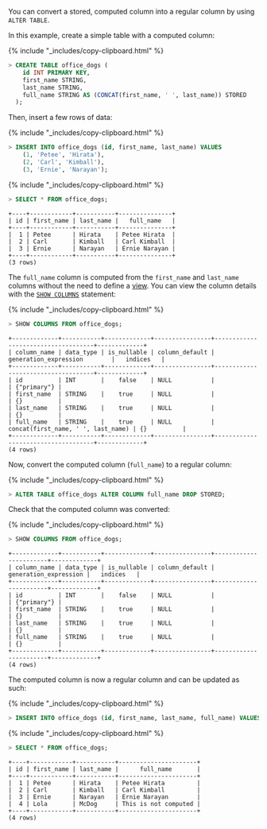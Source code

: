 You can convert a stored, computed column into a regular column by using `ALTER TABLE`.

In this example, create a simple table with a computed column:

{% include "_includes/copy-clipboard.html" %}
~~~ sql
> CREATE TABLE office_dogs (
    id INT PRIMARY KEY,
    first_name STRING,
    last_name STRING,
    full_name STRING AS (CONCAT(first_name, ' ', last_name)) STORED
  );
~~~

Then, insert a few rows of data:

{% include "_includes/copy-clipboard.html" %}
~~~ sql
> INSERT INTO office_dogs (id, first_name, last_name) VALUES
    (1, 'Petee', 'Hirata'),
    (2, 'Carl', 'Kimball'),
    (3, 'Ernie', 'Narayan');
~~~

{% include "_includes/copy-clipboard.html" %}
~~~ sql
> SELECT * FROM office_dogs;
~~~

~~~
+----+------------+-----------+---------------+
| id | first_name | last_name |   full_name   |
+----+------------+-----------+---------------+
|  1 | Petee      | Hirata    | Petee Hirata  |
|  2 | Carl       | Kimball   | Carl Kimball  |
|  3 | Ernie      | Narayan   | Ernie Narayan |
+----+------------+-----------+---------------+
(3 rows)
~~~

The `full_name` column is computed from the `first_name` and `last_name` columns without the need to define a [view](views.html). You can view the column details with the [`SHOW COLUMNS`](show-columns.html) statement:

{% include "_includes/copy-clipboard.html" %}
~~~ sql
> SHOW COLUMNS FROM office_dogs;
~~~

~~~
+-------------+-----------+-------------+----------------+------------------------------------+-------------+
| column_name | data_type | is_nullable | column_default |       generation_expression        |   indices   |
+-------------+-----------+-------------+----------------+------------------------------------+-------------+
| id          | INT       |    false    | NULL           |                                    | {"primary"} |
| first_name  | STRING    |    true     | NULL           |                                    | {}          |
| last_name   | STRING    |    true     | NULL           |                                    | {}          |
| full_name   | STRING    |    true     | NULL           | concat(first_name, ' ', last_name) | {}          |
+-------------+-----------+-------------+----------------+------------------------------------+-------------+
(4 rows)
~~~

Now, convert the computed column (`full_name`) to a regular column:

{% include "_includes/copy-clipboard.html" %}
~~~ sql
> ALTER TABLE office_dogs ALTER COLUMN full_name DROP STORED;
~~~

Check that the computed column was converted:

{% include "_includes/copy-clipboard.html" %}
~~~ sql
> SHOW COLUMNS FROM office_dogs;
~~~

~~~
+-------------+-----------+-------------+----------------+-----------------------+-------------+
| column_name | data_type | is_nullable | column_default | generation_expression |   indices   |
+-------------+-----------+-------------+----------------+-----------------------+-------------+
| id          | INT       |    false    | NULL           |                       | {"primary"} |
| first_name  | STRING    |    true     | NULL           |                       | {}          |
| last_name   | STRING    |    true     | NULL           |                       | {}          |
| full_name   | STRING    |    true     | NULL           |                       | {}          |
+-------------+-----------+-------------+----------------+-----------------------+-------------+
(4 rows)
~~~

The computed column is now a regular column and can be updated as such:

{% include "_includes/copy-clipboard.html" %}
~~~ sql
> INSERT INTO office_dogs (id, first_name, last_name, full_name) VALUES (4, 'Lola', 'McDog', 'This is not computed');
~~~

{% include "_includes/copy-clipboard.html" %}
~~~ sql
> SELECT * FROM office_dogs;
~~~

~~~
+----+------------+-----------+----------------------+
| id | first_name | last_name |      full_name       |
+----+------------+-----------+----------------------+
|  1 | Petee      | Hirata    | Petee Hirata         |
|  2 | Carl       | Kimball   | Carl Kimball         |
|  3 | Ernie      | Narayan   | Ernie Narayan        |
|  4 | Lola       | McDog     | This is not computed |
+----+------------+-----------+----------------------+
(4 rows)
~~~
